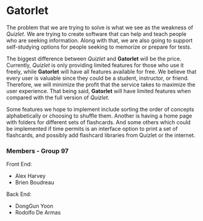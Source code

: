 # Gatorlet

The problem that we are trying to solve is what we see as the weakness of *Quizlet*. We are trying to create software that can help and teach people who are seeking information. Along with that, we are also going to support self-studying options for people seeking to memorize or prepare for tests.  

The biggest difference between *Quizlet* and **Gatorlet** will be the price. Currently, *Quizlet* is only providing limited features for those who use it freely, while **Gatorlet** will have all features available for free. We believe that every user is valuable since they could be a student, instructor, or friend. Therefore, we will minimize the profit that the service takes to maximize the user experience. That being said, **Gatorlet** will have limited features when compared with the full version of *Quizlet*.

Some features we hope to implement include sorting the order of concepts alphabetically or choosing to shuffle them. Another is having a home page with folders for different sets of flashcards. And some others which could be implemented if time permits is an interface option to print a set of flashcards, and possibly add flashcard libraries from Quizlet or the internet.

### Members - Group 97

Front End:
- Alex Harvey
- Brien Boudreau

Back End:
- DongGun Yoon
- Rodolfo De Armas
